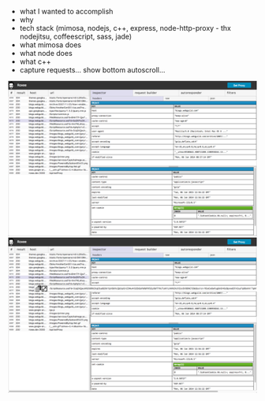 
- what I wanted to accomplish
- why
- tech stack (mimosa, nodejs, c++, express, node-http-proxy - thx nodejitsu, coffeescript, sass, jade)
- what mimosa does
- what node does
- what c++
- capture requests... show bottom autoscroll...


<a href='readme_files/roxee1.png'><img src='readme_files/roxee1.png' width='700px'/></a>
<a href='readme_files/roxee2.png'><img src='readme_files/roxee2.png' width='700px'/></a>